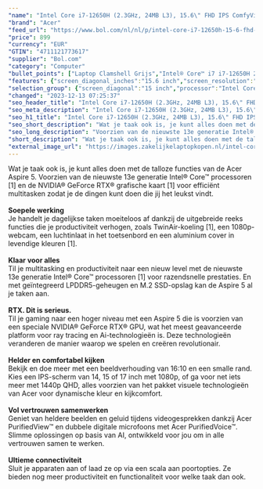 ```yaml
---
"name": "Intel Core i7-12650H (2.3GHz, 24MB L3), 15.6\" FHD IPS ComfyView (1920 x 1080), 32GB DDR4 SDRAM, 512GB PCIe NVMe SSD, Intel UHD Graphics, Wi-Fi 6E AX (2x2), Windows 11 Home, Backlit US Int. Keyboard"
"brand": "Acer"
"feed_url": "https://www.bol.com/nl/nl/p/intel-core-i7-12650h-15-6-fhd-ips-comfyview-32gb-ddr4-sdram-512gb-pcie-nvme-ssd-intel-uhd-graphics-wi-fi-6e-ax-windows-11-home-backlit-us-int-keyboard/9300000160319608"
"price": 899
"currency": "EUR"
"GTIN": "4711121773617"
"supplier": "Bol.com"
"category": "Computer"
"bullet_points": ["Laptop Clamshell Grijs","Intel® Core™ i7 i7-12650H 2,3 GHz","39,6 cm (15.6\") Full HD 1920 x 1080 Pixels IPS LED backlight 16:9","32 GB DDR4-SDRAM","512 GB SSD","Intel® UHD Graphics","Wi-Fi 6E (802.11ax) Ethernet LAN 10,100,1000 Mbit/s","Lithium-Ion (Li-Ion) 50 Wh 65 W","Windows 11 Home"]
"features": {"screen_diagonal_inches":"15.6 inch","screen_resolution":"1920 x 1080 Pixels","processor_family":"Intel® Core™ i7","memory_size":"32 GB","memory_type":"DDR4-SDRAM","total_storage_space":"512 GB","operating_system":"Windows","battery_capacity":"50 Wh","width":"362,9 mm","depth":"237,8 mm","height":"17,9 mm","weight":"1,77 kg"}
"selection_group": {"screen_diagonal":"15 inch","processor":"Intel Core i7","changed_price_past_3_days":false,"product_family":"Aspire"}
"changed": "2023-12-13 07:25:37"
"seo_header_title": "Intel Core i7-12650H (2.3GHz, 24MB L3), 15.6\" FHD IPS ComfyView (1920 x 1080), 32GB DDR4 SDRAM, 512GB PCIe NVMe SSD, Intel UHD Graphics, Wi-Fi 6E AX (2x2), Windows 11 Home, Backlit US Int. Keyboard"
"seo_meta_description": "Intel Core i7-12650H (2.3GHz, 24MB L3), 15.6\" FHD IPS ComfyView (1920 x 1080), 32GB DDR4 SDRAM, 512GB PCIe NVMe SSD, Intel UHD Graphics, Wi-Fi 6E AX (2x2), Windows 11 Home, Backlit US Int. Keyboard"
"seo_h1_title": "Intel Core i7-12650H (2.3GHz, 24MB L3), 15.6\" FHD IPS ComfyView (1920 x 1080), 32GB DDR4 SDRAM, 512GB PCIe NVMe SSD, Intel UHD Graphics, Wi-Fi 6E AX (2x2), Windows 11 Home, Backlit US Int. Keyboard"
"seo_short_description": "Wat je taak ook is, je kunt alles doen met de talloze functies van de Acer Aspire 5."
"seo_long_description": "Voorzien van de nieuwste 13e generatie Intel® Core™ processoren [1] en de NVIDIA® GeForce RTX® grafische kaart [1] voor efficiënt multitasken zodat je de dingen kunt doen die jij het leukst vindt. <br /> <br /> <b>Soepele werking</b> <br />Je handelt je dagelijkse taken moeiteloos af dankzij de uitgebreide reeks functies die je productiviteit verhogen, zoals TwinAir-koeling [1], een 1080p-webcam, een luchtinlaat in het toetsenbord en een aluminium cover in levendige kleuren [1]. <br /> <br /> <b>Klaar voor alles</b> <br />Til je multitasking en productiviteit naar een nieuw level met de nieuwste 13e generatie Intel® Core™ processoren [1] voor razendsnelle prestaties. En met geïntegreerd LPDDR5-geheugen en M. 2 SSD-opslag kan de Aspire 5 al je taken aan. <br /> <br /> <b>RTX. Dit is serieus. </b> <br />Til je gaming naar een hoger niveau met een Aspire 5 die is voorzien van een speciale NVIDIA® GeForce RTX® GPU, wat het meest geavanceerde platform voor ray tracing en Ai-technologieën is. Deze technologieën veranderen de manier waarop we spelen en creëren revolutionair. <br /> <br /> <b>Helder en comfortabel kijken</b> <br />Bekijk en doe meer met een beeldverhouding van 16:10 en een smalle rand. Kies een IPS-scherm van 14, 15 of 17 inch met 1080p, of ga voor net iets meer met 1440p QHD, alles voorzien van het pakket visuele technologieën van Acer voor dynamische kleur en kijkcomfort. <br /> <br /> <b>Vol vertrouwen samenwerken</b> <br />Geniet van heldere beelden en geluid tijdens videogesprekken dankzij Acer PurifiedView™ en dubbele digitale microfoons met Acer PurifiedVoice™. Slimme oplossingen op basis van AI, ontwikkeld voor jou om in alle vertrouwen samen te werken. <br /> <br /> <b>Ultieme connectiviteit</b> <br />Sluit je apparaten aan of laad ze op via een scala aan poortopties. Ze bieden nog meer productiviteit en functionaliteit voor welke taak dan ook."
"short_description": "Wat je taak ook is, je kunt alles doen met de talloze functies van de Acer Aspire 5. Voorzien van de nieuwste 13e generatie Intel® Core™ processoren [1] en de NVIDIA® GeForce RTX® grafische kaart [1] voor efficiënt multitasken zodat je de dingen kunt doen die jij het leukst vindt. Soepele werking Je handelt je dagelijkse taken moeiteloos af dankzij de uitgebreide reeks functies die je productiviteit verhogen, zoals TwinAir-koeling [1], een 1080p-webcam, een luchtinlaat in het toetsenbord en een aluminium cover in levendige kleuren [1]. Klaar voor alles Til je multitasking en productiviteit naar een nieuw level met de nieuwste 13e generatie Intel® Core™ processoren [1] voor razendsnelle prestaties. En met geïntegreerd LPDDR5-geheugen en M.2 SSD-opslag kan de Aspire 5 al je taken aan. RTX. Dit is serieus. Til je gaming naar een hoger niveau met een Aspire 5 die is voorzien van een speciale NVIDIA® GeForce RTX® GPU, wat het meest geavanceerde platform voor ray tracing en Ai-technologieën is. Deze technologieën veranderen de manier waarop we spelen en creëren revolutionair. Helder en comfortabel kijken Bekijk en doe meer met een beeldverhouding van 16:10 en een smalle rand. Kies een IPS-scherm van 14, 15 of 17 inch met 1080p, of ga voor net iets meer met 1440p QHD, alles voorzien van het pakket visuele technologieën van Acer voor dynamische kleur en kijkcomfort. Vol vertrouwen samenwerken Geniet van heldere beelden en geluid tijdens videogesprekken dankzij Acer PurifiedView™ en dubbele digitale microfoons met Acer PurifiedVoice™. Slimme oplossingen op basis van AI, ontwikkeld voor jou om in alle vertrouwen samen te werken. Ultieme connectiviteit Sluit je apparaten aan of laad ze op via een scala aan poortopties. Ze bieden nog meer productiviteit en functionaliteit voor welke taak dan ook."
"external_image_url": "https://images.zakelijkelaptopkopen.nl/intel-core-i7-12650h-15-6-fhd-ips-comfyview-32gb-ddr4-sdram-512gb-pcie-nvme-ssd-intel-uhd-graphics-wi-fi-6e-ax-windows-11-home-backlit-us-int-keyboard.webp"
---
```


Wat je taak ook is, je kunt alles doen met de talloze functies van de Acer Aspire 5. Voorzien van de nieuwste 13e generatie Intel® Core™ processoren [1] en de NVIDIA® GeForce RTX® grafische kaart [1] voor efficiënt multitasken zodat je de dingen kunt doen die jij het leukst vindt. <br /> <br /> <b>Soepele werking</b> <br />Je handelt je dagelijkse taken moeiteloos af dankzij de uitgebreide reeks functies die je productiviteit verhogen, zoals TwinAir-koeling [1], een 1080p-webcam, een luchtinlaat in het toetsenbord en een aluminium cover in levendige kleuren [1]. <br /> <br /> <b>Klaar voor alles</b> <br />Til je multitasking en productiviteit naar een nieuw level met de nieuwste 13e generatie Intel® Core™ processoren [1] voor razendsnelle prestaties. En met geïntegreerd LPDDR5-geheugen en M.2 SSD-opslag kan de Aspire 5 al je taken aan. <br /> <br /> <b>RTX. Dit is serieus.</b> <br />Til je gaming naar een hoger niveau met een Aspire 5 die is voorzien van een speciale NVIDIA® GeForce RTX® GPU, wat het meest geavanceerde platform voor ray tracing en Ai-technologieën is. Deze technologieën veranderen de manier waarop we spelen en creëren revolutionair. <br /> <br /> <b>Helder en comfortabel kijken</b> <br />Bekijk en doe meer met een beeldverhouding van 16:10 en een smalle rand. Kies een IPS-scherm van 14, 15 of 17 inch met 1080p, of ga voor net iets meer met 1440p QHD, alles voorzien van het pakket visuele technologieën van Acer voor dynamische kleur en kijkcomfort. <br /> <br /> <b>Vol vertrouwen samenwerken</b> <br />Geniet van heldere beelden en geluid tijdens videogesprekken dankzij Acer PurifiedView™ en dubbele digitale microfoons met Acer PurifiedVoice™. Slimme oplossingen op basis van AI, ontwikkeld voor jou om in alle vertrouwen samen te werken. <br /> <br /> <b>Ultieme connectiviteit</b> <br />Sluit je apparaten aan of laad ze op via een scala aan poortopties. Ze bieden nog meer productiviteit en functionaliteit voor welke taak dan ook.